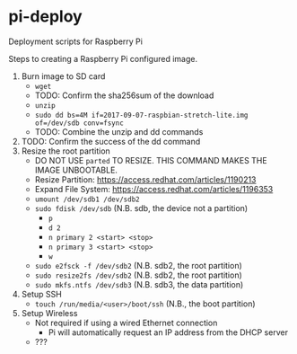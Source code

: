 # pi-deploy
Deployment scripts for Raspberry Pi

Steps to creating a Raspberry Pi configured image.

1. Burn image to SD card
   * `wget`
   * TODO: Confirm the sha256sum of the download 
   * `unzip`
   * `sudo dd bs=4M if=2017-09-07-raspbian-stretch-lite.img of=/dev/sdb conv=fsync`
   * TODO: Combine the unzip and dd commands
2. TODO: Confirm the success of the dd command
3. Resize the root partition
   * DO NOT USE `parted` TO RESIZE. THIS COMMAND MAKES THE IMAGE UNBOOTABLE.
   * Resize Partition: https://access.redhat.com/articles/1190213
   * Expand File System: https://access.redhat.com/articles/1196353
   * `umount /dev/sdb1 /dev/sdb2`
   * `sudo fdisk /dev/sdb` (N.B. sdb, the device not a partition)
     * `p` 
     * `d 2`
     * `n primary 2 <start> <stop>`
     * `n primary 3 <start> <stop>`
     * `w`
   * `sudo e2fsck -f /dev/sdb2` (N.B. sdb2, the root partition)
   * `sudo resize2fs /dev/sdb2` (N.B. sdb2, the root partition)
   * `sudo mkfs.ntfs /dev/sdb3` (N.B. sdb3, the data partition)
4. Setup SSH
   * `touch /run/media/<user>/boot/ssh` (N.B., the boot partition)
5. Setup Wireless
   * Not required if using a wired Ethernet connection
     * Pi will automatically request an IP address from the DHCP server
   * ???
